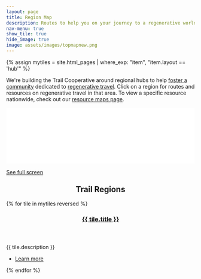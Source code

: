 ```yaml
---
layout: page
title: Region Map
description: Routes to help you on your journey to a regenerative world
nav-menu: true
show_tile: true
hide_image: true
image: assets/images/topmapnew.png
---
```


{% assign mytiles = site.html_pages | where_exp: "item", "item.layout == 'hub'" %}


<p>We're building the Trail Cooperative around regional hubs to help <a href="story.html">foster a community</a> dedicated to <a href="regenerative-travel.html">regenerative travel</a>. Click on a region for routes and resources on regenerative travel in that area.  To view a specific resource nationwide, check out our <a href="resources.html">resource maps page</a>. </p>

<div class="iframeholder"><iframe width="100%" id="map" frameborder="0" allowfullscreen src="//umap.openstreetmap.fr/en/map/trail-cooperative-overview_684823?scaleControl=false&miniMap=false&scrollWheelZoom=false&zoomControl=true&allowEdit=false&moreControl=true&searchControl=null&tilelayersControl=null&embedControl=null&datalayersControl=true&onLoadPanel=undefined&captionBar=false"></iframe></div><p><a href="//umap.openstreetmap.fr/en/map/trail-cooperative-overview_684823">See full screen</a></p>

<section id="two" class="spotlights">
    <h2 style="margin-top:5%;text-align:center;">Trail Regions</h2>
    {% for tile in mytiles reversed %}
    <section>
        <a href="{{ tile.url  | relative_url }}" class="image">
            <img src="{{ tile.image }}" alt="" data-position="center center" />
        </a>
        <div class="content">
            <div class="inner">
                <header class="major">
                    <h3>
                        <a href="{{ tile.url  | relative_url }}">{{ tile.title }}</a>
                    </h3>
                </header>
                <p>{{ tile.description }}</p>
                <ul class="actions">
                    <li><a href="{{ tile.url  | relative_url }}" class="button">Learn more</a></li>
                </ul>
            </div>
        </div>
    </section>
    {% endfor %}
</section>

